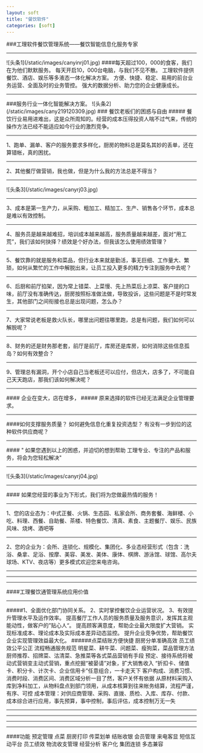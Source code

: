 ```yaml
---
layout: soft
title: "餐饮软件"
categories: [soft]
---
```

###工理软件餐饮管理系统——餐饮智能信息化服务专家
<hr/>
![头条1](/static/images/canyinrj01.jpg)
####每天超过100，000的食客，我们在为他们默默服务。
每天开启10，000台电脑，与我们不见不散。
工理软件提供餐饮、酒店、娱乐等多液态一体化解决方案。
方便、快捷、稳定、易用的前台业务运营、全面及时的业务管控。
强大的数据分析、助力您的企业健康成长。
<hr/>
###服务行业一体化智能解决方案。
![头条2](/static/images/cany219120309.jpg)
###  餐饮老板们的困惑与自由
##### 餐饮行业易用进难出，这是众所周知的。经营的成本压得投资人喘不过气来，传统的操作方法已经不能适应如今行业的激烈竞争。
<hr/>
1、跑单、漏单、客户的服务要求多样化，厨房的物料总是莫名其妙的丢单，还在算错帐，真的困扰。
<hr/>
2、其他餐厅做营销，我也做，但是为什么我的方法总是不得当？
<hr/>
![头条3](/static/images/canyrj03.jpg)
<hr/>
3、成本是第一生产力，从采购、粗加工、精加工、生产、销售各个环节，成本总是难以有效控制。
<hr/>
4、服务员是越来越难招，培训成本越来越高，服务质量越来越差，面对“用工荒”，我们该如何抉择？绩效是个好办法，但我该怎么使用绩效管理？
<hr/>
5、餐饮靠的就是服务和菜品，但行业本来就是勤活，事无巨细、工作量大、繁琐，如何从繁忙的工作中解脱出来，让员工投入更多的精力专注到服务中去呢？
<hr/>
6、后厨和前厅掐架，因为常上错菜、上菜慢、先上热菜后上凉菜、客户提的口味，前厅没有准确传达，厨房按照标准做法做，导致投诉，这些问题是不是时常发生，其他部门之间衔接也总是出现问题，怎么办？
<hr/>
7、大家常说老板是救火队长，哪里出问题往哪里跑，总是有问题，我们如何可以解脱呢？
<hr/>
8、财务的还是财务那老套，前厅是前厅，库房还是库房，如何消除这些信息孤岛？如何有效整合？
<hr/>
9、管理总有漏洞，开个小店自己当老板还可以应付，但店大，店多了，不可能自己天天跑店，那我们该如何解决呢？
<hr/>
#### 企业在变大，店在增多，
##### 原来选择的软件已经无法满足企业管理要求。
<hr/>
####如何支撑服务质量？
如何避免信息化重复投资选型？
有没有一步到位的这种软件供应商呢？
<hr/>
####             " 如果您遇到以上的困惑，并迫切的想到帮助
工理专业、专注的产品和服务，将会为您轻松解决"
<hr/>
![头条3](/static/images/canyrj04.jpg)
<hr/>
#### 如果您经营的事业为下形式，我们将为您做最热情的服务！
<hr/>
1、您的店业态为：中式正餐、火锅、生态园、私家会所、商务套餐、海鲜楼、小吃、料理、西餐、自助餐、茶楼、特色餐饮、清真、素食、主题餐厅、娱乐、民族风味、烧烤、酒吧等
<hr/>
2、您的企业为：会所、连锁化、规模化、集团化、多业态经营形式（包含：洗浴、桑拿、足浴、按摩、美容、美发、美体、康体、棋牌、游泳馆、球馆、高尔夫球场、KTV、夜店等）更多模式欢迎您来电咨询。
<hr/>
<hr/>
<hr/>
####工理餐饮通管理系统应用价值
<hr/>
#####1、全面优化部门协同关系。
2、实时掌控餐饮企业运营状况。
3、有效提升管理水平及运作效率。
提高餐厅工作人员的服务质量及服务意识，发挥其主观能动性，做客户的”贴心人“。
提高顾客满意度，帮助企业最大限度扩大营销。
实现标准成本、理论成本及实际成本差异动态监控。
提升企业竞争优势，帮助餐饮企业实现管理效益最大化。
######点菜结账方便快捷
厨房分单准确高效
员工绩效公平公正
流程畅通服务规范
明星菜、耕牛菜、问题菜、瘦狗菜，菜品管理方法
厨师推荐、招牌菜、沽清菜、急推菜等各式菜品营销有手段
预定、接待系统将被动式营销变主动式营销，重点挖掘“被晏请”对象，扩大销售收入
“折扣卡、储值卡、积分卡、计次卡、企业信用卡”任意组合，一卡走天下
客户构成、消费习惯、消费时段、消费区间、消费区域分析一目了然，客户关怀有依据
从原材料采购入库到净料加工，从物料盘点到部门领用，从成本核算到往来帐务结算，流程严谨，有序、可控
成本管理：对供应商管理、采购、直拨、质检、入库、库存、付款、成本综合进行应用，事先预算，事中控制，事后评估，成本控制万无一失
<hr/>
<hr/>
<hr/>
<hr/>
####功能
预定管理
点菜
厨房打印
传菜划单
结账收银
会员管理
来电客显
短信互动平台
员工绩效
物流收支管理
经营分析
客户化
集团连锁
多态兼容


